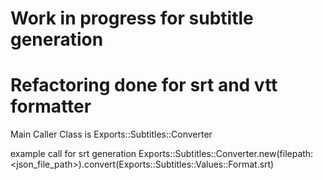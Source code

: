 # Work in progress for subtitle generation
# Refactoring done for srt and vtt formatter

Main Caller Class is 
Exports::Subtitles::Converter

example call for srt generation
Exports::Subtitles::Converter.new(filepath: <json_file_path>).convert(Exports::Subtitles::Values::Format.srt)
